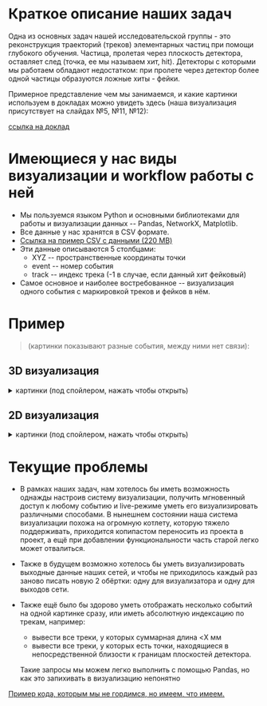 # Краткое описание наших задач
Одна из основных задач нашей исследовательской группы - это реконструкция траекторий (треков) элементарных частиц при помощи глубокого обучения. 
Частица, пролетая через плоскость детектора, оставляет след (точка, ее мы называем хит, hit). 
Детекторы с которыми мы работаем обладают недостатком: при пролете через детектор более одной частицы образуются ложные хиты - фейки.

Примерное представление чем мы занимаемся, и какие картинки используем в докладах можно увидеть здесь (наша визуализация присутствует на слайдах №5, №11, №12):

[ссылка на доклад](https://indico-hlit.jinr.ru/event/129/contributions/1222/attachments/355/523/Ososkov_MMCP-19.pdf)

# Имеющиеся у нас виды визуализации и workflow работы с ней

- Мы пользуемся языком Python и основными библиотеками для работы и визуализации данных -- Pandas, NetworkX, Matplotlib.
- Все данные у нас хранятся в CSV формате. 
- [Ссылка на пример CSV с данными (220 MB)](https://drive.google.com/open?id=1s5oPDCUWTtNpk2vqYKdzYf4WeoACQ679)
- Эти данные описываются 5 столбцами:
  + XYZ -- пространственные координаты точки
  + event -- номер события
  + track -- индекс трека (-1 в случае, если данный хит фейковый)
- Самое основное и наиболее востребованное -- визуализация одного события с маркировкой треков и фейков в нём.

# Пример 
> (картинки показывают разные события, между ними нет связи):

## 3D визуализация
<details>
  <summary>картинки (под спойлером, нажать чтобы открыть)</summary>
  
  ![](https://sun9-18.userapi.com/c855520/v855520788/13b4a8/WWbqhLMD4m8.jpg)
> Простейшая визуализация одного события. Картинка трёхмерная и интерактивная (можно крутить, приближать).


![](https://sun9-44.userapi.com/c855520/v855520788/13b4ba/wWg98J5MVyI.jpg)
> Визуализация события. В ней исключены "фейки", а соответствующие track соединены рёбрами. Также на картинке присутствуют плоскости детектора.

  
</details>

## 2D визуализация
<details>
  <summary>картинки (под спойлером, нажать чтобы открыть)</summary>
  
  ![](https://sun9-2.userapi.com/c855520/v855520788/13b4c2/qikx8gGo47E.jpg)
> Простейшая визуализация одного события. На картинке изображены фейки в виде черных точек. Зелеными линиями соединены треки. Есть возможность легко менять плоскости, убирать показ фейков.

  ![](https://sun9-40.userapi.com/c855520/v855520788/13b4dc/YBFzVoi_lKw.jpg)
> Визуализация события как полносвязного графа. Обращаю внимание на то, что в нём отображены как фейковые рёбра, так и настоящие, однако настоящие рёбра отображаются всегда поверх фейковых (z-ordering). Также фейковые рёбра имеют меньшую насыщенность, чтобы в местах скопления не превращать картинку полную чёрную кашу (сделано при помощи alpha-прозрачности)

</details>

# Текущие проблемы

- В рамках наших задач, нам хотелось бы иметь возможность однажды настроив систему визуализации, получить мгновенный доступ к любому событию и live-режиме уметь его визуализировать различными способами. В нынешнем состоянии наша система визуализации похожа на огромную котлету, которую тяжело поддерживать, приходится копипастом переносить из проекта в проект, а ещё при добавлении функциональности часть старой легко может отвалиться. 

- Также в будущем возможно хотелось бы уметь визуализировать выходные данные наших сетей, и чтобы не приходилось каждый раз заново писать новую 2 обёртки: одну для визуализатора и одну для выходов сети. 
- Также ещё было бы здорово уметь отображать несколько событий на одной картинке сразу, или иметь абсолютную индексацию по трекам, например:
  - вывести все треки, у которых суммарная длина <X мм
  - вывести все треки, у которых есть точки, находящиеся в непосредственной близости к границам плоскостей детектора. 
  
  Такие запросы мы можем легко выполнить с помощью Pandas, но как это запихивать в визуализацию непонятно

[Пример кода, которым мы не гордимся, но имеем, что имеем.](https://github.com/gooldan/TrackNet_v2/blob/short_tracks_tuning/src/visualizer.py)

